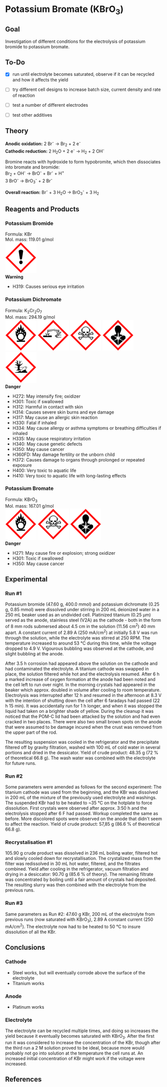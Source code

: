# Potassium Bromate (KBrO<sub>3</sub>)
## Goal
Investigation of different conditions for the electrolysis of potassium bromide to potassium bromate.


## To-Do
- [x] run until electrolyte becomes saturated, observe if it can be recycled and how it affects the yield
- [ ] try different cell designs to increase batch size, current density and rate of reaction
- [ ] test a number of different electrodes
- [ ] test other additives


## Theory
__Anodic oxidation:__ 2 Br<sup>-</sup> → Br<sub>2</sub> + 2 e<sup>-</sup>\
__Cathodic reduction:__ 2 H<sub>2</sub>O + 2 e<sup>-</sup> → H<sub>2</sub> + 2 OH<sup>-</sup>

Bromine reacts with hydroxide to form hypobromite, which then dissociates into bromate and bromide:\
Br<sub>2</sub> + OH<sup>-</sup> → BrO<sup>-</sup> + Br<sup>-</sup> + H<sup>+</sup>\
3 BrO<sup>-</sup> → BrO<sub>3</sub><sup>-</sup> + 2 Br<sup>-</sup>

__Overall reaction:__ Br<sup>-</sup> + 3 H<sub>2</sub>O → BrO<sub>3</sub><sup>-</sup> + 3 H<sub>2</sub>


## Reagents and Products
### Potassium Bromide
Formula: KBr\
Mol. mass: 119.01 g/mol\
<img src="resources/img/240px-GHS-pictogram-exclam.svg.png" width=100 />\
__Warning__

* H319: Causes serious eye irritation 

### Potassium Dichromate
Formula: K<sub>2</sub>Cr<sub>2</sub>O<sub>7</sub>\
Mol. mass: 294.19 g/mol\
<img src="resources/img/240px-GHS-pictogram-rondflam.svg.png" width=100 />
<img src="resources/img/240px-GHS-pictogram-acid.svg.png" width=100 />
<img src="resources/img/240px-GHS-pictogram-skull.svg.png" width=100 />
<img src="resources/img/240px-GHS-pictogram-silhouette.svg.png" width=100 />
<img src="resources/img/240px-GHS-pictogram-pollu.svg.png" width=100 />\
__Danger__

* H272: May intensify fire; oxidizer
* H301: Toxic if swallowed
* H312: Harmful in contact with skin
* H314: Causes severe skin burns and eye damage
* H317: May cause an allergic skin reaction 
* H330: Fatal if inhaled
* H334: May cause allergy or asthma symptoms or breathing difficulties if inhaled 
* H335: May cause respiratory irritation 
* H340: May cause genetic defects
* H350: May cause cancer
* H360FD: May damage fertility or the unborn child
* H372: Causes damage to organs through prolonged or repeated exposure
* H400: Very toxic to aquatic life
* H410: Very toxic to aquatic life with long-lasting effects

### Potassium Bromate
Formula: KBr</sub>O<sub>3</sub>\
Mol. mass: 167.01 g/mol\
<img src="resources/img/240px-GHS-pictogram-rondflam.svg.png" width=100 />
<img src="resources/img/240px-GHS-pictogram-skull.svg.png" width=100 />
<img src="resources/img/240px-GHS-pictogram-silhouette.svg.png" width=100 />\
__Danger__

* H271: May cause fire or explosion; strong oxidizer
* H301: Toxic if swallowed
* H350: May cause cancer


## Experimental
### Run #1
Potassium bromide (47.60 g, 400.0 mmol) and potassium dichromate (0.25 g, 0.85 mmol) were dissolved under stirring in 200 mL deionized water in a 250 mL beaker used as an undivided cell. Platinized titanium (0.25 µm) served as the anode, stainless steel (V2A) as the cathode - both in the form of 8 mm rods submersed about 4.5 cm in the solution (11.56 cm<sup>2</sup>) 40 mm apart. A constant current of 2.89 A (250 mA/cm<sup>2</sup>) at initially 5.8 V was run through the solution, while the electrolyte was stirred at 250 RPM. The temperature increased to around 53 °C during this time, while the voltage dropped to 4.9 V. Vigourous bubbling was observed at the cathode, and slight bubbling at the anode.

After 3.5 h corrosion had appeared above the solution on the cathode and had contaminated the electrolyte. A titanium cathode was swapped in place, the solution filtered while hot and the electrolysis resumed. After 6 h a marked increase of oxygen formation at the anode had been noted and the cell left to run over night. In the morning crystals had appeared in the beaker which approx. doubled in volume after cooling to room temperature. Electrolysis was interrupted after 12 h and resumed in the afternoon at 8.3 V with the intention of shutting down the cell after 6 faradays had passed (22 h 15 min). It was accidentally run for 1 h longer, and when it was stopped the liquid had taken on a brighter shade of yellow. During the cleanup it was noticed that the POM-C lid had been attacked by the solution and had even cracked in two places. There were also two small brown spots on the anode that were assumed to be damage incured when the crust was removed from the upper part of the rod.

The resulting suspension was cooled in the refrigerator and the precipitate filtered off by gravity filtration, washed with 100 mL of cold water in several portions and dried in the dessicator. Yield of crude product: 48.35 g (72 % of theoretical 66.8 g). The wash water was combined with the electrolyte for future runs.

### Run #2
Some parameters were amended as follows for the second experiment: The titanium cathode was used from the beginning, and the KBr was dissolved in 200 mL of the mixture of the previously used electrolyte and washings. The suspended KBr had to be heated to ~35 °C on the hotplate to force dissolution. First crystals were observed after approx. 3:50 h and the electrolysis stopped after 6 F had passed. Workup completed the same as before. More discolored spots were observed on the anode that didn't seem to affect the reaction. Yield of crude product: 57,85 g (86.6 % of theoretical 66.8 g).

### Recrystalisation #1
105.90 g crude product was dissolved in 236 mL boiling water, filtered hot and slowly cooled down for recrystallisation. The crystalized mass from the filter was redissolved in 30 mL hot water, filtered, and the filtrates combined. Yield after cooling in the refrigerator, vacuum filtration and drying in a desiccator: 90.70 g (85.6 % of theory). The remaining filtrate was concentrated by boiling until a fair amount of crystals had deposited. The resulting slurry was then combined with the electrolyte from the previous runs.

### Run #3
Same parameters as Run #2: 47.60 g KBr, 200 mL of the electrolyte from previous runs (now saturated with KBrO<sub>3</sub>), 2.89 A constant current (250 mA/cm<sup>2</sup>). The electrolyte now had to be heated to 50 °C to insure dissolution of all the KBr.


## Conclusions
### Cathode
* Steel works, but will eventually corrode above the surface of the electrolyte
* Titanium works

### Anode
* Platinum works

### Electrolyte
The electrolyte can be recycled multiple times, and doing so increases the yield because it eventually becomes saturated with KBrO<sub>3</sub>. After the first run it was considered to increase the concentration of the KBr, though after the third run a 2 M solution proved to be ideal, because more would probably not go into solution at the temperature the cell runs at. An increased initial concentration of KBr might work if the voltage were increased.


## References
